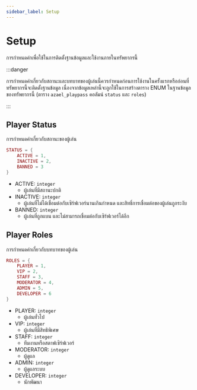 ```yaml
---
sidebar_label: Setup
---
```


# Setup

การกำหนดค่าเพื่อใช้ในการติดตั้งฐานข้อมูลและใช้งานภายในทรัพยากรนี้

:::danger

การกำหนดค่าเกี่ยวกับสถานะและบทบาทของผู้เล่นนี้ควรกำหนดก่อนการใช้งานในครั้งแรกหรือก่อนที่ทรัพยากรนี้จะติดตั้งฐานข้อมูล เนื่องจากข้อมูลเหล่านี้จะถูกใช้ในการสร้างตาราง ENUM ในฐานข้อมูลของทรัพยากรนี้ (ตาราง `azael_playpass` คอลัมน์ `status` และ `roles`)

:::

## Player Status

การกำหนดค่าเกี่ยวกับสถานะของผู้เล่น

```lua title="บรรทัดที่ 16"
STATUS = {
    ACTIVE = 1,
    INACTIVE = 2,
    BANNED = 3
}
```

- ACTIVE: `integer`
    - ผู้เล่นที่มีสถานะปกติ
- INACTIVE: `integer`
    - ผู้เล่นที่ไม่ได้เชื่อมต่อกับเซิร์ฟเวอร์นานเกินกำหนด และสิทธิ์การเชื่อมต่อของผู้เล่นถูกระงับ
- BANNED: `integer`
    - ผู้เล่นที่ถูกแบน และไม่สามารถเชื่อมต่อกับเซิร์ฟเวอร์ได้อีก

## Player Roles

การกำหนดค่าเกี่ยวกับบทบาทของผู้เล่น

```lua title="บรรทัดที่ 22"
ROLES = {   
    PLAYER = 1,
    VIP = 2,
    STAFF = 3,
    MODERATOR = 4,
    ADMIN = 5,
    DEVELOPER = 6
}
```

- PLAYER: `integer`
    - ผู้เล่นทั่วไป
- VIP: `integer`
    - ผู้เล่นที่มีสิทธิพิเศษ
- STAFF: `integer`
    - ทีมงานหรือสตาฟเซิร์ฟเวอร์
- MODERATOR: `integer`
    - ผู้ดูแล
- ADMIN: `integer`
    - ผู้ดูแลระบบ
- DEVELOPER: `integer`
    - นักพัฒนา
